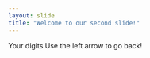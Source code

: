 ```yaml
---
layout: slide
title: "Welcome to our second slide!"
---
```

Your digits
Use the left arrow to go back!
